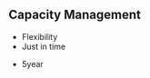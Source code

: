 ---
---
## Capacity Management
- Flexibility
- Just in time

<aside class="notes">
  <ul>
    <li>5year </li>
  </ul>
</aside>
